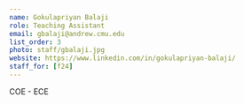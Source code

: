 ```yaml
---
name: Gokulapriyan Balaji
role: Teaching Assistant
email: gbalaji@andrew.cmu.edu
list_order: 3
photo: staff/gbalaji.jpg
website: https://www.linkedin.com/in/gokulapriyan-balaji/
staff_for: [f24]
---
```

COE - ECE